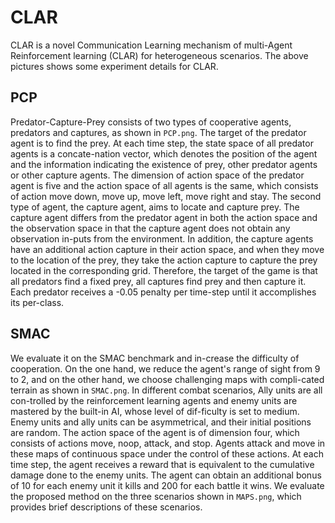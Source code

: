 # CLAR
CLAR is a novel Communication Learning mechanism of multi-Agent Reinforcement learning (CLAR) for heterogeneous scenarios. The above pictures shows some experiment details for CLAR.
## PCP
Predator-Capture-Prey consists of two types of cooperative agents, predators and captures, as shown in `PCP.png`. The target of the predator agent is to find the prey. At each time step, the state space of all predator agents is a concate-nation vector, which denotes the position of the agent and the information indicating the existence of prey, other predator agents or other capture agents. The dimension of action space of the predator agent is five and the action space of all agents is the same, which consists of action move down, move up, move left, move right and stay. The second type of agent, the capture agent, aims to locate and capture prey. The capture agent differs from the predator agent in both the action space and the observation space in that the capture agent does not obtain any observation in-puts from the environment. In addition, the capture agents have an additional action capture in their action space, and when they move to the location of the prey, they take the action capture to capture the prey located in the corresponding grid. Therefore, the target of the game is that all predators find a fixed prey, all captures find prey and then capture it. Each predator receives a -0.05 penalty per time-step until it accomplishes its per-class.


## SMAC
We evaluate it on the SMAC  benchmark and in-crease the difficulty of cooperation. On the one hand, we reduce the agent's range of sight from 9 to 2, and on the other hand, we choose challenging maps with compli-cated terrain as shown in `SMAC.png`.  In different combat scenarios, Ally units are all con-trolled by the reinforcement learning agents and enemy units are mastered by the built-in AI, whose level of dif-ficulty is set to medium. Enemy units and ally units can be asymmetrical, and their initial positions are random.
The action space of the agent is of dimension four, which consists of actions move, noop, attack, and stop. Agents attack and move in these maps of continuous space under the control of these actions. At each time step, the agent receives a reward that is equivalent to the cumulative damage done to the enemy units. The agent can obtain an additional bonus of 10 for each enemy unit it kills and 200 for each battle it wins. We evaluate the proposed method on the three scenarios shown in `MAPS.png`, which provides brief descriptions of these scenarios. 
